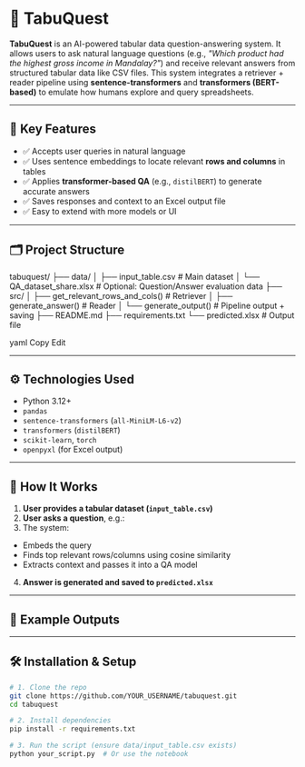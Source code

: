 # 🧠 TabuQuest

**TabuQuest** is an AI-powered tabular data question-answering system. It allows users to ask natural language questions (e.g., *"Which product had the highest gross income in Mandalay?"*) and receive relevant answers from structured tabular data like CSV files. This system integrates a retriever + reader pipeline using **sentence-transformers** and **transformers (BERT-based)** to emulate how humans explore and query spreadsheets.

---

## 📌 Key Features

- ✅ Accepts user queries in natural language  
- ✅ Uses sentence embeddings to locate relevant **rows and columns** in tables  
- ✅ Applies **transformer-based QA** (e.g., `distilBERT`) to generate accurate answers  
- ✅ Saves responses and context to an Excel output file  
- ✅ Easy to extend with more models or UI

---

## 🗂️ Project Structure

tabuquest/
├── data/
│ ├── input_table.csv # Main dataset
│ └── QA_dataset_share.xlsx # Optional: Question/Answer evaluation data
├── src/
│ ├── get_relevant_rows_and_cols() # Retriever
│ ├── generate_answer() # Reader
│ └── generate_output() # Pipeline output + saving
├── README.md
├── requirements.txt
└── predicted.xlsx # Output file

yaml
Copy
Edit

---

## ⚙️ Technologies Used

- Python 3.12+
- `pandas`
- `sentence-transformers` (`all-MiniLM-L6-v2`)
- `transformers` (`distilBERT`)
- `scikit-learn`, `torch`
- `openpyxl` (for Excel output)

---

## 🚀 How It Works

1. **User provides a tabular dataset (`input_table.csv`)**  
2. **User asks a question**, e.g.:
3. The system:
- Embeds the query
- Finds top relevant rows/columns using cosine similarity
- Extracts context and passes it into a QA model
4. **Answer is generated and saved to `predicted.xlsx`**

---

## 🧪 Example Outputs


---

## 🛠️ Installation & Setup

```bash
# 1. Clone the repo
git clone https://github.com/YOUR_USERNAME/tabuquest.git
cd tabuquest

# 2. Install dependencies
pip install -r requirements.txt

# 3. Run the script (ensure data/input_table.csv exists)
python your_script.py  # Or use the notebook
